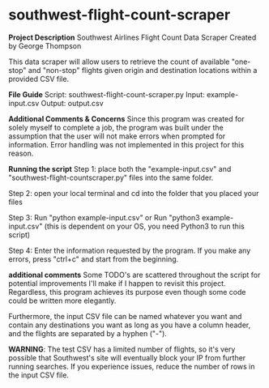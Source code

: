 # southwest-flight-count-scraper

**Project Description**
Southwest Airlines Flight Count Data Scraper
Created by George Thompson

This data scraper will allow users to retrieve the count of available "one-stop" and "non-stop"
flights given origin and destination locations within a provided CSV file.

**File Guide**
Script: southwest-flight-count-scraper.py
Input: example-input.csv
Output: output.csv

**Additional Comments & Concerns**
Since this program was created for solely myself to complete a job, the program
was built under the assumption that the user will not make errors when prompted for information. 
Error handling was not implemented in this project for this reason.

**Running the script**
Step 1: place both the "example-input.csv" and "southwest-flight-countscraper.py" files into the
same folder.

Step 2: open your local terminal and cd into the folder that you placed your files

Step 3: 
Run "python example-input.csv" or
Run "python3 example-input.csv" (this is dependent on your OS, you need Python3 to run this script)

Step 4:
Enter the information requested by the program. If you make any errors, press "ctrl+c" and start 
from the beginning.

**additional comments**
Some TODO's are scattered throughout the script for potential improvements I'll make if I
happen to revisit this project. Regardless, this program achieves its purpose even though some code
could be written more elegantly.

Furthermore, the input CSV file can be named whatever you want and contain any destinations you want
as long as you have a column header, and the flights are separated by a hyphen ("-").

**WARNING**: The test CSV has a limited number of flights, so it's very possible that Southwest's site
will eventually block your IP from further running searches. If you experience issues, reduce the number
of rows in the input CSV file.
